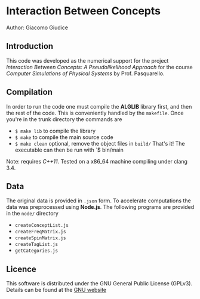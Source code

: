 # Interaction Between Concepts
Author: Giacomo Giudice

## Introduction
This code was developed as the numerical support for the project _Interaction Between Concepts: A Pseudolikelihood Approach_ for the course _Computer Simulations of Physical Systems_ by Prof. Pasquarello.

## Compilation
In order to run the code one must compile the __ALGLIB__ library first, and then the rest of the code. This is conveniently handled by the `makefile`. Once you're in the trunk directory the commands are
- `$ make lib` to compile the library
- `$ make` to compile the main source code
- `$ make clean` optional, remove the object files in `build/`
That's it! The executable can then be run with
`$ bin/main

Note: requires _C++11_. Tested on a x86_64 machine compiling under clang 3.4.

## Data
The original data is provided in `.json` form. To accelerate computations the data was preprocessed using __Node.js__. The following programs are provided in the `node/` directory
- `createConceptList.js`
- `createFreqMatrix.js`
- `createSpinMatrix.js`
- `createTagList.js`
- `getCategories.js`

## Licence
This software is distributed under the GNU General Public License (GPLv3). Details can be found at the [GNU website](http://www.gnu.org/licenses/gpl.html)
